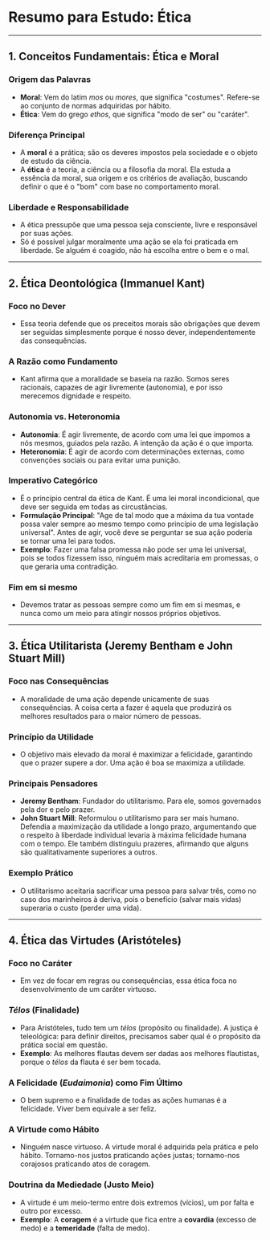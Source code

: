 # Resumo para Estudo: Ética

---

## 1. Conceitos Fundamentais: Ética e Moral

### Origem das Palavras
* **Moral**: Vem do latim _mos_ ou _mores_, que significa "costumes". Refere-se ao conjunto de normas adquiridas por hábito.
* **Ética**: Vem do grego _ethos_, que significa "modo de ser" ou "caráter".

### Diferença Principal
* A **moral** é a prática; são os deveres impostos pela sociedade e o objeto de estudo da ciência.
* A **ética** é a teoria, a ciência ou a filosofia da moral. Ela estuda a essência da moral, sua origem e os critérios de avaliação, buscando definir o que é o "bom" com base no comportamento moral.

### Liberdade e Responsabilidade
* A ética pressupõe que uma pessoa seja consciente, livre e responsável por suas ações.
* Só é possível julgar moralmente uma ação se ela foi praticada em liberdade. Se alguém é coagido, não há escolha entre o bem e o mal.

---

## 2. Ética Deontológica (Immanuel Kant)

### Foco no Dever
* Essa teoria defende que os preceitos morais são obrigações que devem ser seguidas simplesmente porque é nosso dever, independentemente das consequências.

### A Razão como Fundamento
* Kant afirma que a moralidade se baseia na razão. Somos seres racionais, capazes de agir livremente (autonomia), e por isso merecemos dignidade e respeito.

### Autonomia vs. Heteronomia
* **Autonomia**: É agir livremente, de acordo com uma lei que impomos a nós mesmos, guiados pela razão. A intenção da ação é o que importa.
* **Heteronomia**: É agir de acordo com determinações externas, como convenções sociais ou para evitar uma punição.

### Imperativo Categórico
* É o princípio central da ética de Kant. É uma lei moral incondicional, que deve ser seguida em todas as circustâncias.
* **Formulação Principal**: "Age de tal modo que a máxima da tua vontade possa valer sempre ao mesmo tempo como princípio de uma legislação universal". Antes de agir, você deve se perguntar se sua ação poderia se tornar uma lei para todos.
* **Exemplo**: Fazer uma falsa promessa não pode ser uma lei universal, pois se todos fizessem isso, ninguém mais acreditaria em promessas, o que geraria uma contradição.

### Fim em si mesmo
* Devemos tratar as pessoas sempre como um fim em si mesmas, e nunca como um meio para atingir nossos próprios objetivos.

---

## 3. Ética Utilitarista (Jeremy Bentham e John Stuart Mill)

### Foco nas Consequências
* A moralidade de uma ação depende unicamente de suas consequências. A coisa certa a fazer é aquela que produzirá os melhores resultados para o maior número de pessoas.

### Princípio da Utilidade
* O objetivo mais elevado da moral é maximizar a felicidade, garantindo que o prazer supere a dor. Uma ação é boa se maximiza a utilidade.

### Principais Pensadores
* **Jeremy Bentham**: Fundador do utilitarismo. Para ele, somos governados pela dor e pelo prazer.
* **John Stuart Mill**: Reformulou o utilitarismo para ser mais humano. Defendia a maximização da utilidade a longo prazo, argumentando que o respeito à liberdade individual levaria à máxima felicidade humana com o tempo. Ele também distinguiu prazeres, afirmando que alguns são qualitativamente superiores a outros.

### Exemplo Prático
* O utilitarismo aceitaria sacrificar uma pessoa para salvar três, como no caso dos marinheiros à deriva, pois o benefício (salvar mais vidas) superaria o custo (perder uma vida).

---

## 4. Ética das Virtudes (Aristóteles)

### Foco no Caráter
* Em vez de focar em regras ou consequências, essa ética foca no desenvolvimento de um caráter virtuoso.

### _Télos_ (Finalidade)
* Para Aristóteles, tudo tem um _télos_ (propósito ou finalidade). A justiça é teleológica: para definir direitos, precisamos saber qual é o propósito da prática social em questão.
* **Exemplo**: As melhores flautas devem ser dadas aos melhores flautistas, porque o _télos_ da flauta é ser bem tocada.

### A Felicidade (_Eudaimonia_) como Fim Último
* O bem supremo e a finalidade de todas as ações humanas é a felicidade. Viver bem equivale a ser feliz.

### A Virtude como Hábito
* Ninguém nasce virtuoso. A virtude moral é adquirida pela prática e pelo hábito. Tornamo-nos justos praticando ações justas; tornamo-nos corajosos praticando atos de coragem.

### Doutrina da Mediedade (Justo Meio)
* A virtude é um meio-termo entre dois extremos (vícios), um por falta e outro por excesso.
* **Exemplo**: A **coragem** é a virtude que fica entre a **covardia** (excesso de medo) e a **temeridade** (falta de medo).
